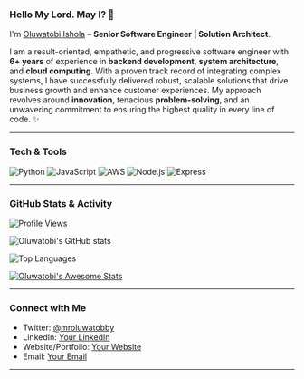 <!--
  Tip: You can remove or rename sections that don't fit your style.
  Also, if you like the "Hello My Lord. May I?" greeting, keep it;
  otherwise, feel free to go with something else.
-->

### Hello My Lord. May I? 👋

I'm [Oluwatobi Ishola](https://twitter.com/mroluwatobby) – **Senior Software Engineer | Solution Architect**.  

I am a result-oriented, empathetic, and progressive software engineer with **6+ years** of experience in **backend development**, **system architecture**, and **cloud computing**. With a proven track record of integrating complex systems, I have successfully delivered robust, scalable solutions that drive business growth and enhance customer experiences. My approach revolves around **innovation**, tenacious **problem-solving**, and an unwavering commitment to ensuring the highest quality in every line of code. :sparkles:

---

### Tech & Tools
<p>
  <!-- Example badges (swap in the technologies you actually use) -->
  <img src="https://img.shields.io/badge/Language-Python-informational?style=flat&logo=python&color=3776AB" alt="Python" />
  <img src="https://img.shields.io/badge/Language-JavaScript-informational?style=flat&logo=javascript&color=F7DF1E" alt="JavaScript" />
  <img src="https://img.shields.io/badge/Cloud-AWS-informational?style=flat&logo=amazonaws&color=232F3E" alt="AWS" />
  <img src="https://img.shields.io/badge/Framework-Node.js-informational?style=flat&logo=node.js&color=339933" alt="Node.js" />
  <img src="https://img.shields.io/badge/Framework-Express-informational?style=flat&logo=express&color=000000" alt="Express" />
  <!-- Add more badges for the technologies you frequently use -->
</p>

---

### GitHub Stats & Activity

<!-- GitHub Profile Views -->
![Profile Views](https://komarev.com/ghpvc/?username=ishoshot&style=flat-square)

<!-- Option 1: "github-readme-stats" by anuraghazra -->
<!-- You can customize the theme, show/hide specific stats, etc. -->
![Oluwatobi's GitHub stats](https://github-readme-stats.vercel.app/api?username=ishoshot&show_icons=true&theme=dark)

<!-- Option 2: "Top Languages" card (also from github-readme-stats) -->
![Top Languages](https://github-readme-stats.vercel.app/api/top-langs/?username=ishoshot&layout=compact&theme=dark)

<!-- Option 3: "Awesome GitHub Stats" card (similar to your attached example).
     For more customization, visit:
     https://github.com/awesome-github-stats/awesome-github-stats
-->
[![Oluwatobi's Awesome Stats](https://awesome-github-stats.azurewebsites.net/user-stats/ishoshot?cardType=level&theme=dark&preferLogin=false)](https://git.io/awesome-stats-card)

<!-- Option 4: GitHub Activity Graph (e.g., "Ashutosh00710/github-readme-activity-graph") -->
<!--
[![Oluwatobi's Contribution Graph](https://activity-graph.herokuapp.com/graph?username=ishoshot&theme=react-dark&hide_border=true&area=true)](https://github.com/ishoshot)
-->

---

### Connect with Me
- Twitter: [@mroluwatobby](https://twitter.com/mroluwatobby)
- LinkedIn: [Your LinkedIn](#) <!-- Replace # with your LinkedIn URL -->
- Website/Portfolio: [Your Website](#) <!-- Replace # with your website URL -->
- Email: [Your Email](mailto:your.email@domain.com)

<!-- Add or remove any social links you like -->

---

<!--
  Notes:
  1. The "github-readme-stats" cards are served from https://github.com/anuraghazra/github-readme-stats
     - You can tweak themes, add icons, or hide certain stats (e.g., hide_rank, hide_title, etc.).
  2. The "Awesome GitHub Stats" card is from https://github.com/awesome-github-stats/awesome-github-stats
     - They provide multiple styles (e.g., level, github, donut) and color themes.
  3. The GitHub Activity Graph can be found at
     https://github.com/Ashutosh00710/github-readme-activity-graph
     - You can customize theme, background, etc.
  4. If you prefer to keep your README minimal, choose only the badges or stats you like.
-->